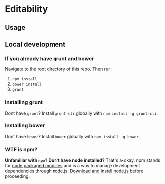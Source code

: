 # Editability

## Usage


## Local development

### If you already have grunt and bower

Navigate to the root directory of this repo. Then run:

1. `npm install`
2. `bower install`
3. `grunt`

### Installing grunt

Dont have `grunt`? Install `grunt-cli` globally with `npm install -g grunt-cli`.

### Installing bower

Dont have `bower`? Install `bower` globally with `npm install -g bower`.

### WTF is npm?

**Unfamiliar with `npm`? Don't have node installed?** That's a-okay. npm stands for [node packaged modules](http://npmjs.org/) and is a way to manage development dependencies through node.js. [Download and install node.js](http://nodejs.org/download/) before proceeding.
